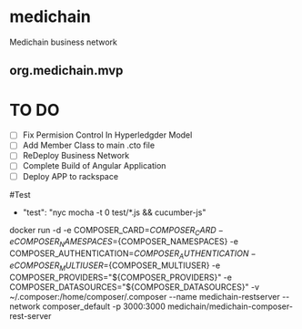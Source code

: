 # medichain

Medichain business network

## org.medichain.mvp


# TO DO

- [ ] Fix Permision Control In Hyperledgder Model
- [ ] Add Member Class to main .cto file
- [ ] ReDeploy Business Network
- [ ] Complete Build of Angular Application
- [ ] Deploy APP to rackspace

#Test

- "test": "nyc mocha -t 0 test/*.js && cucumber-js"

docker run     -d     -e COMPOSER_CARD=${COMPOSER_CARD}     -e COMPOSER_NAMESPACES=${COMPOSER_NAMESPACES}     -e COMPOSER_AUTHENTICATION=${COMPOSER_AUTHENTICATION}     -e COMPOSER_MULTIUSER=${COMPOSER_MULTIUSER}     -e COMPOSER_PROVIDERS="${COMPOSER_PROVIDERS}"     -e COMPOSER_DATASOURCES="${COMPOSER_DATASOURCES}"     -v ~/.composer:/home/composer/.composer     --name medichain-restserver     --network composer_default     -p 3000:3000     medichain/medichain-composer-rest-server